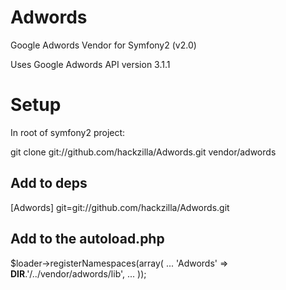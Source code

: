 Adwords
=======

Google Adwords Vendor for Symfony2 (v2.0)

Uses Google Adwords API version 3.1.1


Setup
=====

In root of symfony2 project:

git clone git://github.com/hackzilla/Adwords.git vendor/adwords

Add to deps
-----------

[Adwords]
    git=git://github.com/hackzilla/Adwords.git


Add to the autoload.php
-----------------------

$loader->registerNamespaces(array(
...
    'Adwords'          => __DIR__.'/../vendor/adwords/lib',
...
));

